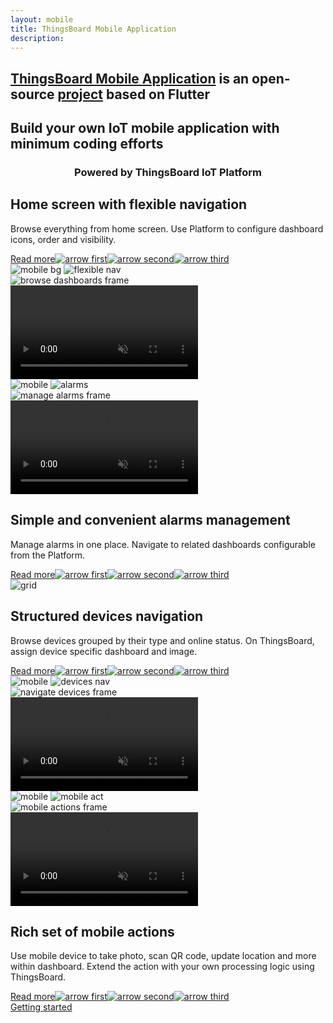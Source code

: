 ```yaml
---
layout: mobile
title: ThingsBoard Mobile Application
description:
---
```


<section id="intro">
    <main>
        <h1><a href="/docs/mobile/">ThingsBoard Mobile Application</a> is an open-source <a href="https://github.com/thingsboard/flutter_thingsboard_app">project</a> based on Flutter</h1>
        <h2 class="second">Build your own IoT mobile application with minimum coding efforts</h2>
        <h3 class="second" style="text-align: center">Powered by ThingsBoard IoT Platform</h3>
    </main>
</section>

<section class="features">
    <main>
        <div class="features-top">
            <div class="background">
                <div class="main1"></div><div class="small1"></div><div class="small2"></div><div class="small3"></div><div class="small4"></div>
            </div>
            <div class="block">
                <div class="feature-des"><h2>Home screen with flexible navigation</h2>
                    <p>Browse everything from home screen. Use Platform to configure dashboard icons, order and visibility.</p>
                    <a class="read-more-button" href="/docs/mobile/customize-dashboards/">Read more<img class="arrow first" src="https://img.tbqa.cloud/pe/read-more-arrow.svg" alt="arrow first"><img class="arrow second" src="https://img.tbqa.cloud/pe/read-more-arrow.svg" alt="arrow second"><img class="arrow third" src="https://img.tbqa.cloud/pe/read-more-arrow.svg" alt="arrow third"></a>
                </div>
                <div class="preview">
                    <div class="mobile-frame ios">
                        <img class="phone-bg points" src="https://img.tbqa.cloud/mobile/mobile-bg.svg" alt="mobile bg">
                        <img class="phone-bg web flexible" src="https://img.tbqa.cloud/mobile/flexible-nav.svg" alt="flexible nav">
                        <div class="phone-shadow"></div>
                        <div class="frame-image">
                            <img src="https://img.tbqa.cloud/mobile/browse-dashboards-frame.png" alt="browse dashboards frame">
                        </div>
                        <div class="frame-video">
                            <video autoplay loop preload="auto" muted playsinline>
                                 <source src="https://video.thingsboard.io/mobile/browse-dashboards.mp4" type="video/mp4">
                                 <source src="https://video.thingsboard.io/mobile/browse-dashboards.webm" type="video/webm">
                            </video>
                        </div>
                    </div>
                </div>
            </div>
            <div class="block vis">
                <div class="preview">
                    <div class="mobile-frame ios">
                        <img class="phone-bg points right" src="https://img.tbqa.cloud/mobile/mobile-bg.svg" alt="mobile">
                        <img class="phone-bg web right alarms-m" src="https://img.tbqa.cloud/mobile/alarms-m.svg" alt="alarms">
                        <div class="phone-shadow right"></div>
                        <div class="frame-image">
                            <img src="https://img.tbqa.cloud/mobile/manage-alarms-frame.png" alt="manage alarms frame">
                        </div>
                        <div class="frame-video">
                            <video autoplay loop preload="auto" muted playsinline>
                                 <source src="https://video.thingsboard.io/mobile/manage-alarms.mp4" type="video/mp4">
                                 <source src="https://video.thingsboard.io/mobile/manage-alarms.webm" type="video/webm">
                            </video>
                        </div>
                    </div>
                </div>
                <div class="feature-des"><h2>Simple and convenient alarms management</h2>
                    <p>Manage alarms in one place. Navigate to related dashboards configurable from the Platform.</p>
                    <a class="read-more-button" href="/docs/mobile/alarm-dashboard/">Read more<img class="arrow first" src="https://img.tbqa.cloud/pe/read-more-arrow.svg" alt="arrow first"><img class="arrow second" src="https://img.tbqa.cloud/pe/read-more-arrow.svg" alt="arrow second"><img class="arrow third" src="https://img.tbqa.cloud/pe/read-more-arrow.svg" alt="arrow third"></a>
                </div>
            </div>
        </div>
    </main>
</section>

<section class="features">
    <main>
        <div class="features-top">
            <div class="background">
                <div class="main2"></div><img src="https://img.tbqa.cloud/grid.svg" alt="grid"><div class="small5"></div><div class="small6"></div>
            </div>
            <div class="block dark">
                <div class="feature-des"><h2>Structured devices navigation</h2>
                    <p>Browse devices grouped by their type and online status. On ThingsBoard, assign device specific dashboard and image.</p>
                    <a class="read-more-button" href="/docs/mobile/customize-devices/">Read more<img class="arrow first" src="https://img.tbqa.cloud/pe/read-more-arrow.svg" alt="arrow first"><img class="arrow second" src="https://img.tbqa.cloud/pe/read-more-arrow.svg" alt="arrow second"><img class="arrow third" src="https://img.tbqa.cloud/pe/read-more-arrow.svg" alt="arrow third"></a>
                </div>
                <div class="preview">
                    <div class="mobile-frame ios">
                        <img class="phone-bg points" src="https://img.tbqa.cloud/mobile/mobile-bg.svg" alt="mobile">
                        <img class="phone-bg web devices-nav" src="https://img.tbqa.cloud/mobile/devices-nav.svg" alt="devices nav">
                        <div class="phone-shadow"></div>
                        <div class="frame-image">
                            <img src="https://img.tbqa.cloud/mobile/navigate-devices-frame.png" alt="navigate devices frame">
                        </div>
                        <div class="frame-video">
                            <video autoplay loop preload="auto" muted playsinline>
                                 <source src="https://video.thingsboard.io/mobile/navigate-devices.mp4" type="video/mp4">
                                 <source src="https://video.thingsboard.io/mobile/navigate-devices.webm" type="video/webm">
                            </video>
                        </div>
                    </div>
                </div>
            </div>
            <div class="block micro">
                <div class="preview act">
                    <div class="mobile-frame ios">
                        <img class="phone-bg points" src="https://img.tbqa.cloud/mobile/mobile-bg.svg" alt="mobile">
                        <img class="phone-bg web mobile-act" src="https://img.tbqa.cloud/mobile/mobile-act.svg" alt="mobile act">
                        <div class="phone-shadow"></div>
                        <div class="frame-image">
                            <img src="https://img.tbqa.cloud/mobile/mobile-actions-frame.png" alt="mobile actions frame">
                        </div>
                        <div class="frame-video">
                            <video autoplay loop preload="auto" muted playsinline>
                                 <source src="https://video.thingsboard.io/mobile/mobile-actions.mp4" type="video/mp4">
                                 <source src="https://video.thingsboard.io/mobile/mobile-actions.webm" type="video/webm">
                            </video>
                        </div>
                    </div>
                </div>
                <div class="feature-des"><h2>Rich set of mobile actions</h2>
                    <p>Use mobile device to take photo, scan QR code, update location and more within dashboard. Extend the action with your own processing logic using ThingsBoard.</p>
                    <a class="read-more-button" href="/docs/mobile/mobile-actions/">Read more<img class="arrow first" src="https://img.tbqa.cloud/pe/read-more-arrow.svg" alt="arrow first"><img class="arrow second" src="https://img.tbqa.cloud/pe/read-more-arrow.svg" alt="arrow second"><img class="arrow third" src="https://img.tbqa.cloud/pe/read-more-arrow.svg" alt="arrow third"></a>
                </div>
            </div>
            <div class="background bottom">
                <div class="bottom"></div><div class="small7"></div>
            </div>
        </div>
    </main>
</section>

<section id="bottom">
    <main>
        <a href="/docs/mobile/getting-started/" class="getting-started">Getting started</a>
    </main>
</section>
